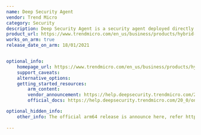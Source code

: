 ```yaml
---
name: Deep Security Agent
vendor: Trend Micro
category: Security
description: Deep Security Agent is a security agent deployed directly on a computer which provides application control, anti-malware, web reputation service, firewall and intrusion prevention.
product_url: https://www.trendmicro.com/en_us/business/products/hybrid-cloud/deep-security.html
works_on_arm: true
release_date_on_arm: 18/01/2021


optional_info:
    homepage_url: https://www.trendmicro.com/en_us/business/products/hybrid-cloud/deep-security.html 
    support_caveats:
    alternative_options:
    getting_started_resources:
        arm_content: 
        vendor_announcement: https://help.deepsecurity.trendmicro.com/20_0/on-premise/agent-compatibility.html
        official_docs: https://help.deepsecurity.trendmicro.com/20_0/on-premise/agent-install.html

optional_hidden_info:
    other_info: The official arm64 release is announce here, refer https://help.deepsecurity.trendmicro.com/20_0/on-premise/release-notes-dsa.html
    
---
```

